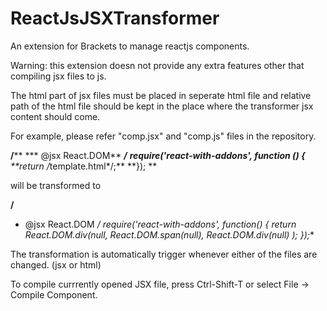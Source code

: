ReactJsJSXTransformer
=====================

An extension for Brackets to manage reactjs components.

Warning: this extension doesn not provide any extra features other that compiling jsx files to js.

The html part of jsx files must be placed in seperate html file and relative path of the html file should be
kept in the place where the transformer jsx content should come.


For example, please refer "comp.jsx" and "comp.js" files in the repository.

**/****
 *** @jsx React.DOM**
 ***/**
**require('react-with-addons', function () {**
   **return /*<transform>template.html</transform>*/;**
**}); **

will be transformed to


**/**
 * @jsx React.DOM
 */
require('react-with-addons', function() {
    return React.DOM.div(null,
        React.DOM.span(null),
        React.DOM.div(null)
    );
});**


The transformation is automatically trigger whenever either of the files are changed. (jsx or html)



To compile currrently opened JSX file, press Ctrl-Shift-T or select File -> Compile Component.
